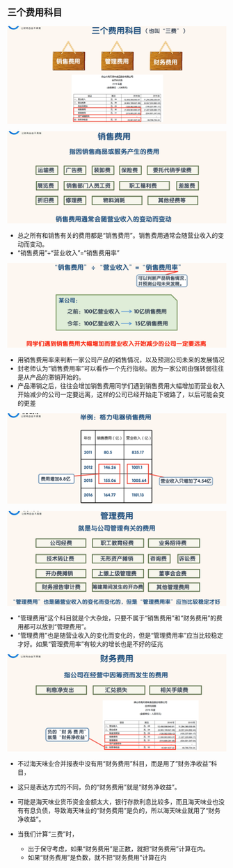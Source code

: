 ## 三个费用科目

![image-20220505193555052](images/image-20220505193555052.png)

![image-20220505193657085](images/image-20220505193657085.png)

- 总之所有和销售有关的费用都是“销售费用”。销售费用通常会随营业收入的变动而变动。
- “销售费用”÷“营业收入”=“销售费用率”

![image-20220505194305670](images/image-20220505194305670.png)

- 用销售费用率来判断一家公司产品的销售情况，以及预测公司未来的发展情况
- 封老师认为“销售费用率”可以看作一个先行指标。因为一家公司由强转弱往往是从产品的滞销开始的。
- 产品滞销之后，往往会增加销售费用同学们遇到销售费用大幅增加而营业收入开始减少的公司一定要远离，这样的公司已经开始走下坡路了，以后可能会变的更差

![image-20220505194415616](images/image-20220505194415616.png)

![image-20220505194504180](images/image-20220505194504180.png)

- “管理费用”这个科目就是个大杂烩，只要不属于“销售费用”和“财务费用”的费用都可以放到“管理费用”。
- “管理费用”也是随营业收入的变化而变化的，但是“管理费用率”应当比较稳定才好。如果“管理费用率”有较大的增长也是不好的征兆

![image-20220505194659843](images/image-20220505194659843.png)

- 不过海天味业合并报表中没有用“财务费用”科目，而是用了“财务净收益”科目，
- 这只是表达方式的不同，负的“财务费用”就是“财务净收益”。
- 可能是海天味业货币资金金额太大，银行存款利息比较多，而且海天味业也没有有息负债，导致海天味业的“财务费用”是负的，所以海天味业就用了“财务净收益”。

- 当我们计算“三费”时，
  - 出于保守考虑，如果“财务费用”是正数，就把“财务费用”计算在内。
  - 如果“财务费用”是负数，就不把“财务费用”计算在内
